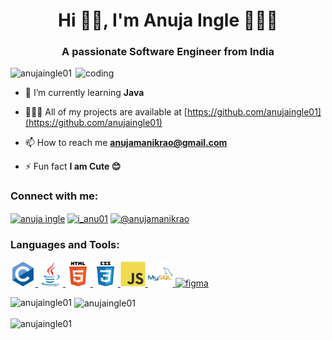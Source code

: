 <h1 align="center">Hi 👋🏻, I'm Anuja Ingle 🙋🏻‍♀️</h1>
<h3 align="center">A passionate Software Engineer from India</h3>

<img align="right" alt="coding" width="400" src="https://cdn.dribbble.com/users/1857592/screenshots/3848396/character-typing.gif">


<p align="left"> <img src="https://komarev.com/ghpvc/?username=anujaingle01&label=Profile%20views&color=0e75b6&style=flat" alt="anujaingle01" /> </p>

- 🌱 I’m currently learning **Java**

- 👩🏻‍💻 All of my projects are available at [https://github.com/anujaingle01](https://github.com/anujaingle01)

- 📫 How to reach me **anujamanikrao@gmail.com**

- ⚡ Fun fact **I am Cute 😊**

<h3 align="left">Connect with me:</h3>
<p align="left">
<a href="https://linkedin.com/in/anuja-ingle" target="blank"><img align="center" src="https://raw.githubusercontent.com/rahuldkjain/github-profile-readme-generator/master/src/images/icons/Social/linked-in-alt.svg" alt="anuja ingle" height="30" width="40" /></a>
<a href="https://instagram.com/i_anu01" target="blank"><img align="center" src="https://raw.githubusercontent.com/rahuldkjain/github-profile-readme-generator/master/src/images/icons/Social/instagram.svg" alt="i_anu01" height="30" width="40" /></a>
<a href="https://www.hackerrank.com/anujamanikrao" target="blank"><img align="center" src="https://raw.githubusercontent.com/rahuldkjain/github-profile-readme-generator/master/src/images/icons/Social/hackerrank.svg" alt="@anujamanikrao" height="30" width="40" /></a>
</p>

<h3 align="left">Languages and Tools:</h3>
<p align="left"> <a href="https://www.cprogramming.com/" target="_blank" rel="noreferrer"> <img src="https://raw.githubusercontent.com/devicons/devicon/master/icons/c/c-original.svg" alt="c" width="40" height="40"/> </a> <a href="https://www.java.com" target="_blank" rel="noreferrer"> <img src="https://raw.githubusercontent.com/devicons/devicon/master/icons/java/java-original.svg" alt="java" width="40" height="40"/> </a> <a href="https://www.w3.org/html/" target="_blank" rel="noreferrer"> <img src="https://raw.githubusercontent.com/devicons/devicon/master/icons/html5/html5-original-wordmark.svg" alt="html5" width="40" height="40"/> </a> <a href="https://www.w3schools.com/css/" target="_blank" rel="noreferrer"> <img src="https://raw.githubusercontent.com/devicons/devicon/master/icons/css3/css3-original-wordmark.svg" alt="css3" width="40" height="40"/> </a> <a href="https://developer.mozilla.org/en-US/docs/Web/JavaScript" target="_blank" rel="noreferrer"> <img src="https://raw.githubusercontent.com/devicons/devicon/master/icons/javascript/javascript-original.svg" alt="javascript" width="40" height="40"/> </a> <a href="https://www.mysql.com/" target="_blank" rel="noreferrer"> <img src="https://raw.githubusercontent.com/devicons/devicon/master/icons/mysql/mysql-original-wordmark.svg" alt="mysql" width="40" height="40"/> </a> <a href="https://www.figma.com/" target="_blank" rel="noreferrer"> <img src="https://www.vectorlogo.zone/logos/figma/figma-icon.svg" alt="figma" width="40" height="40"/> </a> </p>

<p><img align="left" src="https://github-readme-stats.vercel.app/api/top-langs?username=anujaingle01&show_icons=true&locale=en&layout=compact" alt="anujaingle01" /></p>

<p>&nbsp;<img align="center" src="https://github-readme-stats.vercel.app/api?username=anujaingle01&show_icons=true&locale=en" alt="anujaingle01" /></p>

<p><img align="center" src="https://github-readme-streak-stats.herokuapp.com/?user=anujaingle01&" alt="anujaingle01" /></p>
